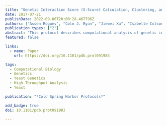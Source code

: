 ```yaml
---
title: "Genetic Interaction Score (S-Score) Calculation, Clustering, and Visualization of Genetic Interaction Profiles for Yeast"
date: 2017-07-21
publishDate: 2022-09-06T20:00:28.467796Z
authors: ["Assen Roguev", "Colm J. Ryan", "Jiewei Xu", "Isabelle Colson", "Edgar Hartsuiker", "Nevan Krogan"]
publication_types: ["2"]
abstract: "This protocol describes computational analysis of genetic interaction screens, ranging from data capture (plate imaging) to downstream analyses. Plate imaging approaches using both digital camera and office flatbed scanners are included, along with a protocol for the extraction of colony size measurements from the resulting images. A commonly used genetic interaction scoring method, calculation of the S-score, is discussed. These methods require minimal computer skills, but some familiarity with MATLAB and Linux/Unix is a plus. Finally, an outline for using clustering and visualization software for analysis of resulting data sets is provided."
featured: false

links:
  - name: Paper
    url: https://doi.org/10.1101/pdb.prot091983

tags:
  - Computational Biology
  - Genetics
  - Yeast Genetics
  - High-Throughput Analysis
  - Yeast

publication: "*Cold Spring Harbor Protocols*"

add_badge: true
doi: 10.1101/pdb.prot091983

---
```


